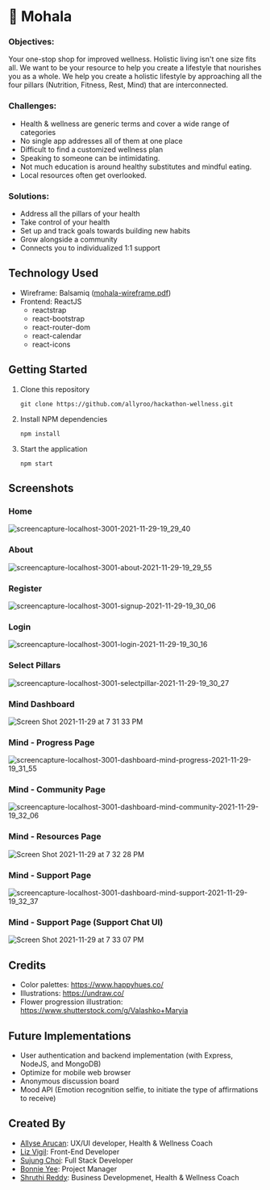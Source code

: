 # 🌻 Mohala
### Objectives: 
  Your one-stop shop for improved wellness. Holistic living isn't one size fits all. We want to be your resource to help you create a lifestyle that nourishes you as a whole. We help you create a holistic lifestyle by approaching all the four pillars (Nutrition, Fitness, Rest, Mind) that are interconnected.

### Challenges: 
  - Health & wellness are generic terms and cover a wide range of categories
  - No single app addresses all of them at one place
  - Difficult to find a customized wellness plan
  - Speaking to someone can be intimidating.
  - Not much education is around healthy substitutes and mindful eating.
  - Local resources often get overlooked.

### Solutions:
  - Address all the pillars of your health 
  - Take control of your health
  - Set up and track goals towards building new habits
  - Grow alongside a community
  - Connects you to individualized 1:1 support

## Technology Used
  - Wireframe: Balsamiq ([mohala-wireframe.pdf](https://github.com/allyroo/hackathon-wellness/files/7621674/mohala-wireframe.pdf))
  - Frontend: ReactJS
      * reactstrap
      * react-bootstrap
      * react-router-dom
      * react-calendar
      * react-icons

## Getting Started
   1. Clone this repository 
      ```
      git clone https://github.com/allyroo/hackathon-wellness.git
      ```
   2. Install NPM dependencies
      ```
      npm install
      ```
   3. Start the application
      ```
      npm start
      ```

## Screenshots
### Home
  ![screencapture-localhost-3001-2021-11-29-19_29_40](https://user-images.githubusercontent.com/78451440/143981192-e5e5d88f-02c6-4504-8cf6-0cc15eb1ee0f.png)
### About 
![screencapture-localhost-3001-about-2021-11-29-19_29_55](https://user-images.githubusercontent.com/78451440/143981229-1db166ce-b348-4f2c-ac1c-fd8e311fa98a.png)
### Register
![screencapture-localhost-3001-signup-2021-11-29-19_30_06](https://user-images.githubusercontent.com/78451440/143981259-e935bba2-80fb-4e76-a18a-4fac5fa346c6.png)
### Login
![screencapture-localhost-3001-login-2021-11-29-19_30_16](https://user-images.githubusercontent.com/78451440/143981285-c554b6cc-28b5-46f6-8048-e4313f6d9bc1.png)
### Select Pillars
![screencapture-localhost-3001-selectpillar-2021-11-29-19_30_27](https://user-images.githubusercontent.com/78451440/143981314-d4f78fcb-82d0-4e2d-9dc5-b8b6d7a2b81d.png)
### Mind Dashboard
![Screen Shot 2021-11-29 at 7 31 33 PM](https://user-images.githubusercontent.com/78451440/143981394-f7718242-8870-468c-950c-fb11b41f9a40.png)
### Mind - Progress Page
![screencapture-localhost-3001-dashboard-mind-progress-2021-11-29-19_31_55](https://user-images.githubusercontent.com/78451440/143981427-9d39e8cd-9d60-4119-863e-61a96c2104f5.png)
### Mind - Community Page
![screencapture-localhost-3001-dashboard-mind-community-2021-11-29-19_32_06](https://user-images.githubusercontent.com/78451440/143981450-41942ba0-2cf9-476a-a895-900f2e344e7f.png)
### Mind - Resources Page
![Screen Shot 2021-11-29 at 7 32 28 PM](https://user-images.githubusercontent.com/78451440/143981479-db2c3410-d37e-42f5-9ad0-fb3cb7ab5609.png)
### Mind - Support Page
![screencapture-localhost-3001-dashboard-mind-support-2021-11-29-19_32_37](https://user-images.githubusercontent.com/78451440/143981531-4896c825-4acb-4ba7-a4a7-b0f6b272cc0e.png)
### Mind - Support Page (Support Chat UI)
![Screen Shot 2021-11-29 at 7 33 07 PM](https://user-images.githubusercontent.com/78451440/143981563-9ea08e75-9ba7-44e9-861d-6a6d373f4802.png)

## Credits
  - Color palettes: https://www.happyhues.co/
  - Illustrations: https://undraw.co/
  - Flower progression illustration: https://www.shutterstock.com/g/Valashko+Maryia

## Future Implementations
  - User authentication and backend implementation (with Express, NodeJS, and MongoDB)
  - Optimize for mobile web browser
  - Anonymous discussion board
  - Mood API (Emotion recognition selfie, to initiate the type of affirmations to receive)

## Created By
  - [Allyse Arucan](https://github.com/allyroo): UX/UI developer, Health & Wellness Coach
  - [Liz Vigil](https://github.com/lizmery): Front-End Developer
  - [Sujung Choi](https://github.com/sujungchoi1): Full Stack Developer
  - [Bonnie Yee](https://www.linkedin.com/in/bonnieyee/): Project Manager
  - [Shruthi Reddy](https://www.linkedin.com/in/reddyshruthi/): Business Developmenet, Health & Wellness Coach
